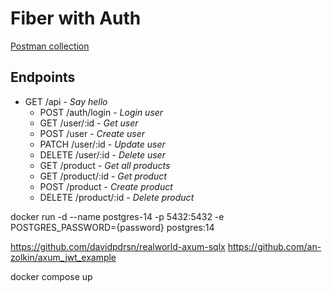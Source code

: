 # Fiber with Auth

[Postman collection](https://www.getpostman.com/collections/c862d012d5dcf50326f7)

## Endpoints

- GET /api - _Say hello_
    - POST /auth/login - _Login user_
    - GET /user/:id - _Get user_
    - POST /user - _Create user_
    - PATCH /user/:id - _Update user_
    - DELETE /user/:id - _Delete user_
    - GET /product - _Get all products_
    - GET /product/:id - _Get product_
    - POST /product - _Create product_
    - DELETE /product/:id - _Delete product_


docker run -d --name postgres-14 -p 5432:5432 -e POSTGRES_PASSWORD={password} postgres:14

https://github.com/davidpdrsn/realworld-axum-sqlx
https://github.com/an-zolkin/axum_jwt_example

docker compose up